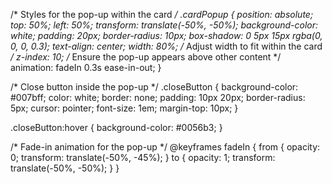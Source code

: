/* Styles for the pop-up within the card */
.cardPopup {
  position: absolute;
  top: 50%;
  left: 50%;
  transform: translate(-50%, -50%);
  background-color: white;
  padding: 20px;
  border-radius: 10px;
  box-shadow: 0 5px 15px rgba(0, 0, 0, 0.3);
  text-align: center;
  width: 80%; /* Adjust width to fit within the card */
  z-index: 10; /* Ensure the pop-up appears above other content */
  animation: fadeIn 0.3s ease-in-out;
}

/* Close button inside the pop-up */
.closeButton {
  background-color: #007bff;
  color: white;
  border: none;
  padding: 10px 20px;
  border-radius: 5px;
  cursor: pointer;
  font-size: 1em;
  margin-top: 10px;
}

.closeButton:hover {
  background-color: #0056b3;
}

/* Fade-in animation for the pop-up */
@keyframes fadeIn {
  from {
    opacity: 0;
    transform: translate(-50%, -45%);
  }
  to {
    opacity: 1;
    transform: translate(-50%, -50%);
  }
}
